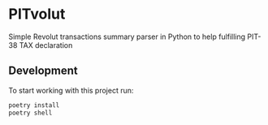 # PITvolut
Simple Revolut transactions summary parser in Python to help fulfilling PIT-38 TAX declaration

## Development

To start working with this project run:

```bash
poetry install
poetry shell
```
